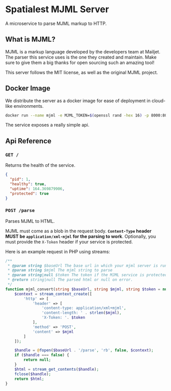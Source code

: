 Spatialest MJML Server
======================

A microservice to parse MJML markup to HTTP.

## What is MJML?

MJML is a markup language developed by the developers team at Mailjet. The parser this service
uses is the one they created and maintain. Make sure to give them a big thanks for open sourcing
such an amazing tool!

This server follows the MIT license, as well as the original MJML project.

## Docker Image

We distribute the server as a docker image for ease of deployment in cloud-like environments.

```bash
docker run --name mjml -e MJML_TOKEN=$(openssl rand -hex 16) -p 8000:8000 docker.pkg.github.com/spatialest-ltd/mjml-server/api:latest
```

The service exposes a really simple api.

## Api Reference

### `GET /`

Returns the health of the service.

```json
{
  "pid": 1,
  "healthy": true,
  "uptime": 164.369879906,
  "protected": true
}
```

### `POST /parse`

Parses MJML to HTML.

MJML must come as a blob in the request body. **`Content-Type` header MUST be 
`application/xml-mjml` for the parsing to work**. Optionally, you must provide the `X-Token`
header if your service is protected.

Here is an example request in PHP using streams:

```php
/**
 * @param string $baseUrl The base url in which your mjml server is running. Ex: https://mjml.yourcompany.com
 * @param string $mjml The mjml string to parse
 * @param string|null $token The token if the MJML service is protected
 * @return string|null The parsed html or null on error.
 */
function mjml_convert(string $baseUrl, string $mjml, string $token = null): ?string {
    $context = stream_context_create([
        'http' => [
            'header' => [
                'content-type: application/xml+mjml',
                'content-length: ' . strlen($mjml),
                'X-Token: '. $token
            ],
            'method' => 'POST',
            'content' => $mjml
        ]
    ]);

    $handle = @fopen($baseUrl . '/parse', 'rb', false, $context);
    if ($handle === false) {
        return null;
    }
    $html = stream_get_contents($handle);
    fclose($handle);
    return $html;
}
```
